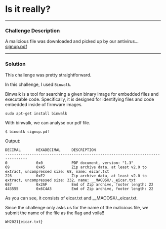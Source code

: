 # Is it really?
---

### Challenge Description
A malicious file was downloaded and picked up by our antivirus...
[signup.pdf](https://github.com/caprinux/WhiteHacks-2021-Writeups/files/6097179/signup.pdf)

---
### Solution

This challenge was pretty straightforward.

In this challenge, I used ``Binwalk``.

Binwalk is a tool for searching a given binary image for embedded files and executable code. Specifically, it is designed for identifying files and code embedded inside of firmware images. 

```
sudo apt-get install binwalk
```

With binwalk, we can analyse our pdf file.

```
$ binwalk signup.pdf
```

Output:
```
DECIMAL       HEXADECIMAL     DESCRIPTION
--------------------------------------------------------------------------------
0             0x0             PDF document, version: "1.3"
69            0x45            Zip archive data, at least v2.0 to extract, uncompressed size: 68, name: eicar.txt
226           0xE2            Zip archive data, at least v2.0 to extract, uncompressed size: 332, name: __MACOSX/._eicar.txt
687           0x2AF           End of Zip archive, footer length: 22
443555        0x6C4A3         End of Zip archive, footer length: 22
```

As you can see, it consists of eicar.txt and __MACOSX/._eicar.txt.

Since the challenge only asks us for the name of the malicious file, we submit the name of the file as the flag and voila!!

```
WH2021{eicar.txt}
```
